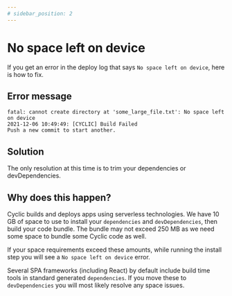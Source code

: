 ```yaml
---
# sidebar_position: 2
---
```


# No space left on device

If you get an error in the deploy log that says `No space left on device`, here is how to fix.

## Error message

```code
fatal: cannot create directory at 'some_large_file.txt': No space left on device
2021-12-06 10:49:49: [CYCLIC] Build Failed
Push a new commit to start another.
```

## Solution

The only resolution at this time is to trim your dependencies or devDependencies.

## Why does this happen?

Cyclic builds and deploys apps using serverless technologies. We have 10 GB of space to use to install your `dependencies` and `devDependencies`, then build your code bundle. The bundle may not exceed 250 MB as we need some space to bundle some Cyclic code as well.

If your space requirements exceed these amounts, while running the install step you will see a `No space left on device` error.

Several SPA frameworks (including React) by default include build time tools in standard generated `dependencies`. If you move these to `devDependencies` you will most likely resolve any space issues.
